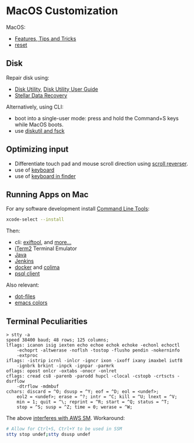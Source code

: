 # MacOS Customization

MacOS:

* [Features, Tips and Tricks](https://apple.stackexchange.com/questions/400/please-share-your-hidden-macos-features-or-tips-and-tricks)
* [reset](reset.html)

## Disk

Repair disk using:

* [Disk Utility](https://support.apple.com/en-us/102611),
[Disk Utility User Guide](https://support.apple.com/guide/disk-utility/welcome/mac)
* [Stellar Data Recovery](https://www.stellarinfo.com/blog/repair-corrupt-mac-partition/)

Alternatively, using CLI:

* boot into a single-user mode: press and hold the Command+S keys while MacOS
boots.
* use
[diskutil and fsck](https://appleinsider.com/inside/macos/tips/how-to-use-fsck-to-check-and-repair-macos-disks)

## Optimizing input

* Differentiate touch pad and mouse scroll direction using
[scroll reverser](https://pilotmoon.com/scrollreverser/).
* use of [keyboard](keyboard.html)
* use of [keyboard in finder](finder.html)

## Running Apps on Mac

For any software development install
[Command Line Tools](https://developer.apple.com/library/archive/technotes/tn2339/):

```sh
xcode-select --install
```
Then:
* cli: [exiftool](/apps/cli-exiftool.html), and [more...](cli.html)
* [iTerm2](iTerm2.html) Terminal Emulator
* [Java](java.html)
* [Jenkins](jenkins.html)
* [docker](/apps/docker/docker-macos.html) and
[colima](/apps/docker/colima.html)
* [psql client](/apps/psql-client.html)

Also relevant:

* [dot-files](/apps/dot-files/)
* [emacs colors](/apps/emacs/)

## Terminal Peculiarities

```
> stty -a
speed 38400 baud; 48 rows; 125 columns;
lflags: icanon isig iexten echo echoe echok echoke -echonl echoctl
	-echoprt -altwerase -noflsh -tostop -flusho pendin -nokerninfo
	-extproc
iflags: -istrip icrnl -inlcr -igncr ixon -ixoff ixany imaxbel iutf8
	-ignbrk brkint -inpck -ignpar -parmrk
oflags: opost onlcr -oxtabs -onocr -onlret
cflags: cread cs8 -parenb -parodd hupcl -clocal -cstopb -crtscts -dsrflow
	-dtrflow -mdmbuf
cchars: discard = ^O; dsusp = ^Y; eof = ^D; eol = <undef>;
	eol2 = <undef>; erase = ^?; intr = ^C; kill = ^U; lnext = ^V;
	min = 1; quit = ^\; reprint = ^R; start = ^Q; status = ^T;
	stop = ^S; susp = ^Z; time = 0; werase = ^W;
```

The above
[interferes with AWS SM](https://github.com/aws/session-manager-plugin/issues/29).
Workaround:

```sh
# Allow for Ctrl+S, Ctrl+Y to be used in SSM
stty stop undef;stty dsusp undef
```
